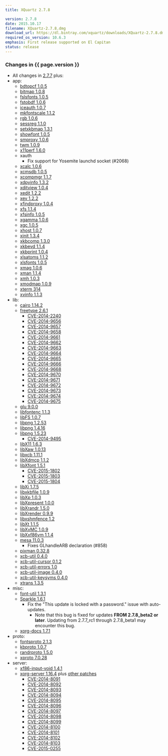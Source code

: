 ```yaml
---
title: XQuartz 2.7.8

version: 2.7.8
date: 2015.10.17
filename: XQuartz-2.7.8.dmg
download_url: https://dl.bintray.com/xquartz/downloads/XQuartz-2.7.8.dmg
required_os_version: 10.6.3
emphasis: First release supported on El Capitan
status: release
---
```


### Changes in {{ page.version }} ###
  * All changes in [2.7.7](XQuartz-2.7.7.html) plus:
  * app:
    * [bdtopcf 1.0.5](http://lists.x.org/archives/xorg-announce/2014-December/002509.html)
    * [bitmap 1.0.8](http://lists.x.org/archives/xorg-announce/2015-January/002518.html)
    * [fslsfonts 1.0.5](http://lists.x.org/archives/xorg-announce/2014-December/002510.html)
    * [fstobdf 1.0.6](http://lists.x.org/archives/xorg-announce/2014-December/002511.html)
    * [iceauth 1.0.7](http://lists.x.org/archives/xorg-announce/2015-January/002519.html)
    * [mkfontscale 1.1.2](http://lists.x.org/archives/xorg-announce/2015-January/002520.html)
    * [rgb 1.0.6](http://lists.x.org/archives/xorg-announce/2014-November/002494.html)
    * [sessreg 1.1.0](http://lists.x.org/archives/xorg-announce/2015-January/002522.html)
    * [setxkbmap 1.3.1](http://lists.x.org/archives/xorg-announce/2015-April/002563.html)
    * [showfont 1.0.5](http://lists.x.org/archives/xorg-announce/2014-December/002513.html)
    * [smproxy 1.0.6](http://lists.x.org/archives/xorg-announce/2015-April/002564.html)
    * [twm 1.0.9](http://lists.x.org/archives/xorg-announce/2015-April/002565.html)
    * [x11perf 1.6.0](http://lists.x.org/archives/xorg-announce/2015-April/002566.html)
    * xauth
      * Fix support for Yosemite launchd socket (#2068)
    * [xcalc 1.0.6](http://lists.x.org/archives/xorg-announce/2015-January/002523.html)
    * [xcmsdb 1.0.5](http://lists.x.org/archives/xorg-announce/2015-April/002567.html)
    * [xcompmgr 1.1.7](http://lists.x.org/archives/xorg-announce/2015-April/002568.html)
    * [xdpyinfo 1.3.2](http://lists.x.org/archives/xorg-announce/2015-April/002569.html)
    * [xditview 1.0.4](http://lists.x.org/archives/xorg-announce/2015-April/002571.html)
    * [xedit 1.2.2](http://lists.x.org/archives/xorg-announce/2015-February/002535.html)
    * [xev 1.2.2](http://lists.x.org/archives/xorg-announce/2015-April/002572.html)
    * [xfindproxy 1.0.4](http://lists.x.org/archives/xorg-announce/2015-April/002573.html)
    * [xfs 1.1.4](http://lists.x.org/archives/xorg-announce/2014-August/002472.html)
    * [xfsinfo 1.0.5](http://lists.x.org/archives/xorg-announce/2014-December/002512.html)
    * [xgamma 1.0.6](http://lists.x.org/archives/xorg-announce/2015-April/002574.html)
    * [xgc 1.0.5](http://lists.x.org/archives/xorg-announce/2015-April/002575.html)
    * [xhost 1.0.7](http://lists.x.org/archives/xorg-announce/2015-April/002576.html)
    * [xinit 1.3.4](http://lists.x.org/archives/xorg-announce/2014-September/002477.html)
    * [xkbcomp 1.3.0](http://lists.x.org/archives/xorg-announce/2014-November/002497.html)
    * [xkbevd 1.1.4](http://lists.x.org/archives/xorg-announce/2015-April/002577.html)
    * [xkbprint 1.0.4](http://lists.x.org/archives/xorg-announce/2015-April/002578.html)
    * [xlsatoms 1.1.2](http://lists.x.org/archives/xorg-announce/2015-April/002579.html)
    * [xlsfonts 1.0.5](http://lists.x.org/archives/xorg-announce/2015-April/002580.html)
    * [xmag 1.0.6](http://lists.x.org/archives/xorg-announce/2015-April/002581.html)
    * [xman 1.1.4](http://lists.x.org/archives/xorg-announce/2015-March/002541.html)
    * [xmh 1.0.3](http://lists.x.org/archives/xorg-announce/2015-April/002582.html)
    * [xmodmap 1.0.9](http://lists.x.org/archives/xorg-announce/2015-April/002583.html)
    * [xterm 314](http://lists.freedesktop.org/archives/xorg/2014-December/057018.html)
    * [xvinfo 1.1.3](http://lists.x.org/archives/xorg-announce/2015-April/002596.html)
  * lib:
    * [cairo 1.14.2](http://cairographics.org/news/cairo-1.14.2)
    * [freetype 2.6.1](http://sourceforge.net/projects/freetype/files/freetype2/2.6.1)
      * [CVE-2014-2240](http://cve.mitre.org/cgi-bin/cvename.cgi?name=CVE-2014-2240)
      * [CVE-2014-9656](http://cve.mitre.org/cgi-bin/cvename.cgi?name=CVE-2014-9656)
      * [CVE-2014-9657](http://cve.mitre.org/cgi-bin/cvename.cgi?name=CVE-2014-9657)
      * [CVE-2014-9658](http://cve.mitre.org/cgi-bin/cvename.cgi?name=CVE-2014-9658)
      * [CVE-2014-9661](http://cve.mitre.org/cgi-bin/cvename.cgi?name=CVE-2014-9661)
      * [CVE-2014-9662](http://cve.mitre.org/cgi-bin/cvename.cgi?name=CVE-2014-9662)
      * [CVE-2014-9663](http://cve.mitre.org/cgi-bin/cvename.cgi?name=CVE-2014-9663)
      * [CVE-2014-9664](http://cve.mitre.org/cgi-bin/cvename.cgi?name=CVE-2014-9664)
      * [CVE-2014-9665](http://cve.mitre.org/cgi-bin/cvename.cgi?name=CVE-2014-9665)
      * [CVE-2014-9666](http://cve.mitre.org/cgi-bin/cvename.cgi?name=CVE-2014-9666)
      * [CVE-2014-9668](http://cve.mitre.org/cgi-bin/cvename.cgi?name=CVE-2014-9668)
      * [CVE-2014-9670](http://cve.mitre.org/cgi-bin/cvename.cgi?name=CVE-2014-9670)
      * [CVE-2014-9671](http://cve.mitre.org/cgi-bin/cvename.cgi?name=CVE-2014-9671)
      * [CVE-2014-9672](http://cve.mitre.org/cgi-bin/cvename.cgi?name=CVE-2014-9672)
      * [CVE-2014-9673](http://cve.mitre.org/cgi-bin/cvename.cgi?name=CVE-2014-9673)
      * [CVE-2014-9674](http://cve.mitre.org/cgi-bin/cvename.cgi?name=CVE-2014-9674)
      * [CVE-2014-9675](http://cve.mitre.org/cgi-bin/cvename.cgi?name=CVE-2014-9675)
    * [glu 9.0.0](http://www.mesa3d.org/relnotes/9.0.html)
    * [libfontenc 1.1.3](http://lists.x.org/archives/xorg-announce/2015-April/002589.html)
    * [libFS 1.0.7](http://lists.x.org/archives/xorg-announce/2015-April/002588.html)
    * [libpng 1.2.53](http://downloads.sourceforge.net/libpng/libpng12/1.2.53/libpng-1.2.53-README.txt)
    * [libpng 1.4.16](http://downloads.sourceforge.net/libpng/libpng14/1.4.16/libpng-1.4.15-README.txt)
    * [libpng 1.5.23](http://downloads.sourceforge.net/libpng/libpng15/1.5.23/libpng-1.5.23-README.txt)
      * [CVE-2014-9495](http://cve.mitre.org/cgi-bin/cvename.cgi?name=CVE-2014-9495)
    * [libX11 1.6.3](http://lists.x.org/archives/xorg-announce/2015-March/002543.html)
    * [libXaw 1.0.13](http://lists.x.org/archives/xorg-announce/2015-April/002591.html)
    * [libxcb 1.11.1](http://lists.x.org/archives/xorg-announce/2015-September/002633.html)
    * [libXdmcp 1.1.2](http://lists.x.org/archives/xorg-announce/2015-March/002554.html)
    * [libXfont 1.5.1](http://lists.x.org/archives/xorg-announce/2015-March/002551.html)
      * [CVE-2015-1802](http://cve.mitre.org/cgi-bin/cvename.cgi?name=CVE-2015-1802)
      * [CVE-2015-1803](http://cve.mitre.org/cgi-bin/cvename.cgi?name=CVE-2015-1803)
      * [CVE-2015-1804](http://cve.mitre.org/cgi-bin/cvename.cgi?name=CVE-2015-1804)
    * [libXi 1.7.5](http://lists.x.org/archives/xorg-announce/2015-September/002634.html)
    * [libxkbfile 1.0.9](http://lists.x.org/archives/xorg-announce/2015-April/002592.html)
    * [libXp 1.0.3](http://lists.x.org/archives/xorg-announce/2015-February/002537.html)
    * [libXpresent 1.0.0](http://lists.x.org/archives/xorg-announce/2015-April/002584.html)
    * [libXrandr 1.5.0](http://lists.x.org/archives/xorg-announce/2015-May/002606.html)
    * [libXrender 0.9.9](http://lists.x.org/archives/xorg-announce/2015-April/002593.html)
    * [libxshmfence 1.2](http://lists.x.org/archives/xorg-announce/2015-January/002515.html)
    * [libXt 1.1.5](http://lists.x.org/archives/xorg-announce/2015-April/002594.html)
    * [libXvMC 1.0.9](http://lists.x.org/archives/xorg-announce/2015-March/002548.html)
    * [libXxf86vm 1.1.4](http://lists.x.org/archives/xorg-announce/2015-February/002539.html)
    * [mesa 11.0.3](http://www.mesa3d.org/relnotes/11.0.3.html)
      * Fixes GLhandleARB declaration (#858)
    * [pixman 0.32.8](http://lists.freedesktop.org/archives/pixman/2015-September/004065.html)
    * [xcb-util 0.4.0](http://lists.x.org/archives/xorg-announce/2014-October/002490.html)
    * [xcb-util-cursor 0.1.2](http://lists.x.org/archives/xorg-announce/2015-March/002555.html)
    * [xcb-util-errors 1.0](http://lists.x.org/archives/xorg-announce/2015-April/002587.html)
    * [xcb-util-image 0.4.0](http://lists.x.org/archives/xorg-announce/2014-October/002489.html)
    * [xcb-util-keysyms 0.4.0](http://lists.x.org/archives/xorg-announce/2014-October/002485.html)
    * [xtrans 1.3.5](http://lists.x.org/archives/xorg-announce/2014-September/002481.html)
  * misc:
    * [font-util 1.3.1](http://lists.x.org/archives/xorg-announce/2015-March/002546.html)
    * [Sparkle 1.6.1](https://github.com/sparkle-project/Sparkle/blob/1.6.1/CHANGELOG)
      * Fix the "This update is locked with a password." issue with auto-updates.
        * Note that this bug is fixed for updates **FROM 2.7.8_beta2 or later**.  Updating from 2.7.7_rc1 through 2.7.8_beta1 may encounter this bug.
    * [xorg-docs 1.7.1](http://lists.x.org/archives/xorg-announce/2015-April/002597.html)
  * proto:
    * [fontsproto 2.1.3](http://lists.freedesktop.org/archives/xorg-announce/2014-April/002420.html)
    * [kbproto 1.0.7](http://lists.x.org/archives/xorg-announce/2015-April/002595.html)
    * [randrproto 1.5.0](http://lists.x.org/archives/xorg-announce/2015-May/002605.html)
    * [xproto 7.0.28](http://lists.x.org/archives/xorg-announce/2015-July/002618.html)
  * server:
    * [xf86-input-void 1.4.1](http://lists.x.org/archives/xorg-announce/2015-April/002585.html)
    * [xorg-server 1.16.4](http://lists.x.org/archives/xorg-announce/2015-February/002532.html) plus [other patches](https://github.com/XQuartz/xorg-server/commits/XQuartz-2.7.8)
      * [CVE-2014-8091](http://cve.mitre.org/cgi-bin/cvename.cgi?name=CVE-2014-8091)
      * [CVE-2014-8092](http://cve.mitre.org/cgi-bin/cvename.cgi?name=CVE-2014-8092)
      * [CVE-2014-8093](http://cve.mitre.org/cgi-bin/cvename.cgi?name=CVE-2014-8093)
      * [CVE-2014-8094](http://cve.mitre.org/cgi-bin/cvename.cgi?name=CVE-2014-8094)
      * [CVE-2014-8095](http://cve.mitre.org/cgi-bin/cvename.cgi?name=CVE-2014-8095)
      * [CVE-2014-8096](http://cve.mitre.org/cgi-bin/cvename.cgi?name=CVE-2014-8096)
      * [CVE-2014-8097](http://cve.mitre.org/cgi-bin/cvename.cgi?name=CVE-2014-8097)
      * [CVE-2014-8098](http://cve.mitre.org/cgi-bin/cvename.cgi?name=CVE-2014-8098)
      * [CVE-2014-8099](http://cve.mitre.org/cgi-bin/cvename.cgi?name=CVE-2014-8099)
      * [CVE-2014-8100](http://cve.mitre.org/cgi-bin/cvename.cgi?name=CVE-2014-8100)
      * [CVE-2014-8101](http://cve.mitre.org/cgi-bin/cvename.cgi?name=CVE-2014-8101)
      * [CVE-2014-8102](http://cve.mitre.org/cgi-bin/cvename.cgi?name=CVE-2014-8102)
      * [CVE-2014-8103](http://cve.mitre.org/cgi-bin/cvename.cgi?name=CVE-2014-8103)
      * [CVE-2015-0255](http://cve.mitre.org/cgi-bin/cvename.cgi?name=CVE-2015-0255)
